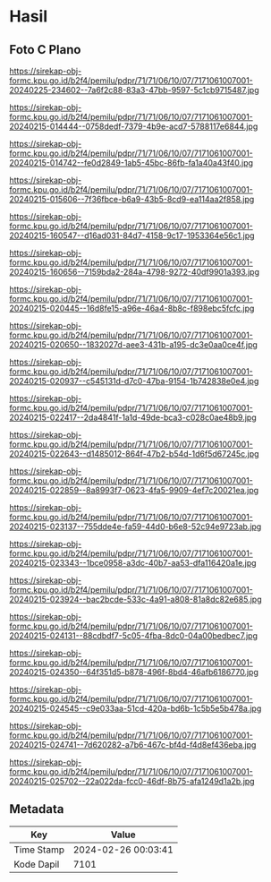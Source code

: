 # Hasil

## Foto C Plano

https://sirekap-obj-formc.kpu.go.id/b2f4/pemilu/pdpr/71/71/06/10/07/7171061007001-20240225-234602--7a6f2c88-83a3-47bb-9597-5c1cb9715487.jpg

https://sirekap-obj-formc.kpu.go.id/b2f4/pemilu/pdpr/71/71/06/10/07/7171061007001-20240215-014444--0758dedf-7379-4b9e-acd7-5788117e6844.jpg

https://sirekap-obj-formc.kpu.go.id/b2f4/pemilu/pdpr/71/71/06/10/07/7171061007001-20240215-014742--fe0d2849-1ab5-45bc-86fb-fa1a40a43f40.jpg

https://sirekap-obj-formc.kpu.go.id/b2f4/pemilu/pdpr/71/71/06/10/07/7171061007001-20240215-015606--7f36fbce-b6a9-43b5-8cd9-ea114aa2f858.jpg

https://sirekap-obj-formc.kpu.go.id/b2f4/pemilu/pdpr/71/71/06/10/07/7171061007001-20240215-160547--d16ad031-84d7-4158-9c17-1953364e56c1.jpg

https://sirekap-obj-formc.kpu.go.id/b2f4/pemilu/pdpr/71/71/06/10/07/7171061007001-20240215-160656--7159bda2-284a-4798-9272-40df9901a393.jpg

https://sirekap-obj-formc.kpu.go.id/b2f4/pemilu/pdpr/71/71/06/10/07/7171061007001-20240215-020445--16d8fe15-a96e-46a4-8b8c-f898ebc5fcfc.jpg

https://sirekap-obj-formc.kpu.go.id/b2f4/pemilu/pdpr/71/71/06/10/07/7171061007001-20240215-020650--1832027d-aee3-431b-a195-dc3e0aa0ce4f.jpg

https://sirekap-obj-formc.kpu.go.id/b2f4/pemilu/pdpr/71/71/06/10/07/7171061007001-20240215-020937--c545131d-d7c0-47ba-9154-1b742838e0e4.jpg

https://sirekap-obj-formc.kpu.go.id/b2f4/pemilu/pdpr/71/71/06/10/07/7171061007001-20240215-022417--2da4841f-1a1d-49de-bca3-c028c0ae48b9.jpg

https://sirekap-obj-formc.kpu.go.id/b2f4/pemilu/pdpr/71/71/06/10/07/7171061007001-20240215-022643--d1485012-864f-47b2-b54d-1d6f5d67245c.jpg

https://sirekap-obj-formc.kpu.go.id/b2f4/pemilu/pdpr/71/71/06/10/07/7171061007001-20240215-022859--8a8993f7-0623-4fa5-9909-4ef7c20021ea.jpg

https://sirekap-obj-formc.kpu.go.id/b2f4/pemilu/pdpr/71/71/06/10/07/7171061007001-20240215-023137--755dde4e-fa59-44d0-b6e8-52c94e9723ab.jpg

https://sirekap-obj-formc.kpu.go.id/b2f4/pemilu/pdpr/71/71/06/10/07/7171061007001-20240215-023343--1bce0958-a3dc-40b7-aa53-dfa116420a1e.jpg

https://sirekap-obj-formc.kpu.go.id/b2f4/pemilu/pdpr/71/71/06/10/07/7171061007001-20240215-023924--bac2bcde-533c-4a91-a808-81a8dc82e685.jpg

https://sirekap-obj-formc.kpu.go.id/b2f4/pemilu/pdpr/71/71/06/10/07/7171061007001-20240215-024131--88cdbdf7-5c05-4fba-8dc0-04a00bedbec7.jpg

https://sirekap-obj-formc.kpu.go.id/b2f4/pemilu/pdpr/71/71/06/10/07/7171061007001-20240215-024350--64f351d5-b878-496f-8bd4-46afb6186770.jpg

https://sirekap-obj-formc.kpu.go.id/b2f4/pemilu/pdpr/71/71/06/10/07/7171061007001-20240215-024545--c9e033aa-51cd-420a-bd6b-1c5b5e5b478a.jpg

https://sirekap-obj-formc.kpu.go.id/b2f4/pemilu/pdpr/71/71/06/10/07/7171061007001-20240215-024741--7d620282-a7b6-467c-bf4d-f4d8ef436eba.jpg

https://sirekap-obj-formc.kpu.go.id/b2f4/pemilu/pdpr/71/71/06/10/07/7171061007001-20240215-025702--22a022da-fcc0-46df-8b75-afa1249d1a2b.jpg


## Metadata

| Key        | Value               |
| ---------- | ------------------- |
| Time Stamp | 2024-02-26 00:03:41 |
| Kode Dapil | 7101                |



